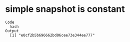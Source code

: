# simple snapshot is constant

    Code
      hash
    Output
      [1] "e0cf2b5b696662bd06cee73e344ee777"

